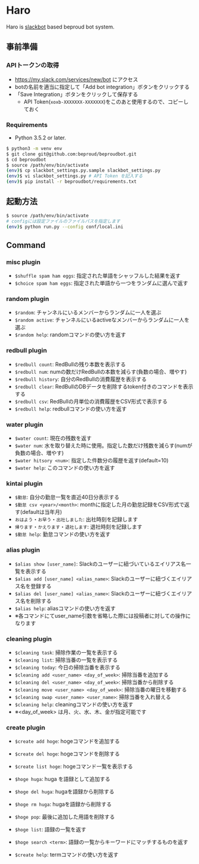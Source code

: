 # Haro

Haro is [slackbot](https://github.com/lins05/slackbot "lins05/slackbot: A chat bot for Slack (https://slack.com).") based beproud bot system.

## 事前準備

### APIトークンの取得

- https://my.slack.com/services/new/bot にアクセス
- botの名前を適当に指定して「Add bot integration」ボタンをクリックする
- 「Save Integration」ボタンをクリックして保存する
  - API Token(``xoxb-XXXXXXX-XXXXXXX``)をこのあと使用するので、コピーしておく

### Requirements

- Python 3.5.2 or later.

```bash
$ python3 -m venv env
$ git clone git@github.com:beproud/beproudbot.git
$ cd beproudbot
$ source /path/env/bin/activate
(env)$ cp slackbot_settings.py.sample slackbot_settings.py
(env)$ vi slackbot_settings.py # API Token を記入する
(env)$ pip install -r beproudbot/requirements.txt
```

## 起動方法

```bash
$ source /path/env/bin/activate
# configには設定ファイルのファイルパスを指定します
(env)$ python run.py --config conf/local.ini
```

## Command

### misc plugin

- `$shuffle spam ham eggs`: 指定された単語をシャッフルした結果を返す
- `$choice spam ham eggs`: 指定された単語から一つをランダムに選んで返す

### random plugin

- `$random`: チャンネルにいるメンバーからランダムに一人を選ぶ
- `$random active`: チャンネルにいるactiveなメンバーからランダムに一人を選ぶ
- `$random help`: randomコマンドの使い方を返す

### redbull plugin

- `$redbull count`: RedBullの残り本数を表示する
- `$redbull num`: numの数だけRedBullの本数を減らす(負数の場合、増やす)
- `$redbull history`: 自分のRedBullの消費履歴を表示する
- `$redbull clear`: RedBullのDBデータを削除するtoken付きのコマンドを表示する
- `$redbull csv`: RedBullの月単位の消費履歴をCSV形式で表示する
- `$redbull help`: redbullコマンドの使い方を返す

### water plugin

- `$water count`: 現在の残数を返す
- `$water num`: 水を取り替えた時に使用。指定した数だけ残数を減らす(numが負数の場合、増やす)
- `$water hitsory <num>`: 指定した件数分の履歴を返す(default=10)
- `$water help`: このコマンドの使い方を返す

### kintai plugin

- `$勤怠`: 自分の勤怠一覧を直近40日分表示する
- `$勤怠 csv <year>/<month>`: monthに指定した月の勤怠記録をCSV形式で返す(defaultは当年月)
- `おはよう`・`お早う`・`出社しました`: 出社時刻を記録します
- `帰ります`・`かえります`・`退社します`: 退社時刻を記録します
- `$勤怠 help`: 勤怠コマンドの使い方を返す

### alias plugin

- `$alias show [user_name]`: Slackのユーザーに紐づいているエイリアス名一覧を表示する
- `$alias add [user_name] <alias_name>`: Slackのユーザーに紐づくエイリアス名を登録する
- `$alias del [user_name] <alias_name>`: Slackのユーザーに紐づくエイリアス名を削除する
- `$alias help`: aliasコマンドの使い方を返す
- ※各コマンドにてuser_name引数を省略した際には投稿者に対しての操作になります


### cleaning plugin

- `$cleaning task`: 掃除作業の一覧を表示する
- `$cleaning list`: 掃除当番の一覧を表示する
- `$cleaning today`: 今日の掃除当番を表示する
- `$cleaning add <user_name> <day_of_week>`: 掃除当番を追加する
- `$cleaning del <user_name> <day_of_week>`: 掃除当番から削除する
- `$cleaning move <user_name> <day_of_week>`: 掃除当番の曜日を移動する
- `$cleaning swap <user_name> <user_name>`: 掃除当番を入れ替える
- `$cleaning help`: cleaningコマンドの使い方を返す
- ※<day_of_week> は月、火、水、木、金が指定可能です


### create plugin

- `$create add hoge`: hogeコマンドを追加する
- `$create del hoge`: hogeコマンドを削除する
- `$create list hoge`: hogeコマンド一覧を表示する

- `$hoge huga`: huga を語録として追加する
- `$hoge del huga`: hugaを語録から削除する
- `$hoge rm huga`: hugaを語録から削除する
- `$hoge pop`: 最後に追加した用語を削除する
- `$hoge list`: 語録の一覧を返す
- `$hoge search <term>`: 語録の一覧からキーワードにマッチするものを返す
- `$create help`: termコマンドの使い方を返す
